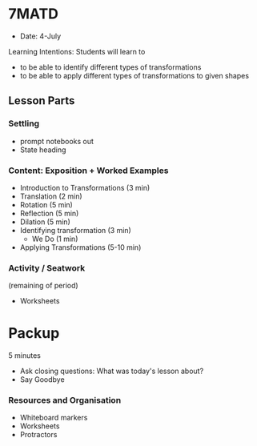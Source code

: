 # 7MATD
* Date: 4-July

Learning Intentions: Students will learn to
* to be able to identify different types of transformations
* to be able to apply different types of transformations to given shapes

## Lesson Parts

### Settling
* prompt notebooks out
* State heading

### Content: Exposition + Worked Examples
* Introduction to Transformations (3 min)
* Translation (2 min)
* Rotation (5 min)
* Reflection (5 min)
* Dilation (5 min)
* Identifying transformation (3 min)
	* We Do (1 min)
* Applying Transformations (5-10 min)

### Activity / Seatwork
(remaining of period)
* Worksheets

# Packup
5 minutes
* Ask closing questions: What was today's lesson about?
* Say Goodbye

### Resources and Organisation
* Whiteboard markers
* Worksheets
* Protractors